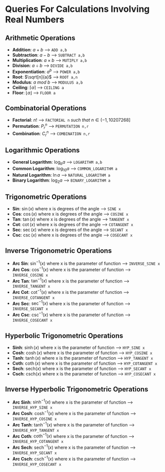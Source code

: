 # Queries For Calculations Involving Real Numbers
## Arithmetic Operations
 - **Addition**: $a+b$ --> `ADD a,b`
 - **Subtraction**: $a-b$ --> `SUBTRACT a,b`
 - **Multiplication**: $a\times b$ --> `MUTIPLY a,b`
 - **Division**: $a÷b$ --> `DIVIDE a,b`
 - **Exponentiation**: $a^b$ --> `POWER a,b`
 - **Root**: $\sqrt[n]{a}$ --> `ROOT a,n`
 - **Modulus**: $a \ mod\ b$ --> `MODULUS a,b`
 - **Ceiling**: $\lceil a \rceil$ --> `CEILING a`
 - **Floor**: $\lfloor a \rfloor$ --> `FLOOR a`
## Combinatorial Operations
 - **Factorial**:   $n!$ --> `FACTORIAL n` *such that* $n\in (-1,10207268]$
 - **Permutation**: $P^n_r$ --> `PERMUTATION n,r`
 - **Combination**: $C^n_r$ --> `COMBINATION n,r`
## Logarithmic Operations
 - **General Logarithm**: $\log_b{a}$ --> `LOGARITHM a,b`
 - **Common Logarithm**: $\log_{10}{a}$ --> `COMMON_LOGARITHM a`
 - **Natural Logarithm**: $\ln{a}$ --> `NATURAL_LOGARITHM a`
 - **Binary Logarithm**: $\log_2{a}$ --> `BINARY_LOGARITHM a`
## Trigonometric Operations
  - **Sin**: $\sin(x)$ where x is degrees of the angle --> `SINE x`
  - **Cos**: $\cos(x)$ where x is degrees of the angle --> `COSINE x`
  - **Tan**: $\tan(x)$ where x is degrees of the angle --> `TANGENT x`
  - **Cot**: $\cot(x)$ where x is degrees of the angle --> `COTANGENT x`
  - **Sec**: $\sec(x)$ where x is degrees of the angle --> `SECANT x`
  - **Csc**: $\csc(x)$ where x is degrees of the angle --> `COSECANT x`
## Inverse Trigonometric Operations
   - **Arc Sin**: $\sin^{-1}(x)$ where x is the parameter of function --> `INVERSE_SINE x`
   - **Arc Cos**: $\cos^{-1}(x)$ where x is the parameter of function --> `INVERSE_COSINE x`
   - **Arc Tan**: $\tan^{-1}(x)$ where x is the parameter of function --> `INVERSE_TANGENT x`
   - **Arc Cot**: $\cot^{-1}(x)$ where x is the parameter of function --> `INVERSE_COTANGENT x`
   - **Arc Sec**: $\sec^{-1}(x)$ where x is the parameter of function --> `INVERSE_SECANT x`
   - **Arc Csc**: $\csc^{-1}(x)$ where x is the parameter of function --> `INVERSE_COSECANT x`
## Hyperbolic Trigonometric Operations
   - **Sinh**: $\sinh(x)$ where x is the parameter of function --> `HYP_SINE x`   
   - **Cosh**: $\cosh(x)$ where x is the parameter of function --> `HYP_COSINE x`   
   - **Tanh**: $\tanh(x)$ where x is the parameter of function --> `HYP_TANGENT x`   
   - **Coth**: $\coth(x)$ where x is the parameter of function --> `HYP_COTANGENT x`   
   - **Sech**: $\text{sech}(x)$ where x is the parameter of function --> `HYP_SECANT x`   
   - **Csch**: $\text{csch}(x)$ where x is the parameter of function --> `HYP_COSECANT x`   
## Inverse Hyperbolic Trigonometric Operations
   - **Arc Sinh**: $\sinh^{-1}(x)$ where x is the parameter of function --> `INVERSE_HYP_SINE x`   
   - **Arc Cosh**: $\cosh^{-1}(x)$ where x is the parameter of function --> `INVERSE_HYP_COSINE x`   
   - **Arc Tanh**: $\tanh^{-1}(x)$ where x is the parameter of function --> `INVERSE_HYP_TANGENT x`   
   - **Arc Coth**: $\coth^{-1}(x)$ where x is the parameter of function --> `INVERSE_HYP_COTANGENT x`   
   - **Arc Sech**: $\text{sech}^{-1}(x)$ where x is the parameter of function --> `INVERSE_HYP_SECANT x`   
   - **Arc Csch**: $\text{csch}^{-1}(x)$ where x is the parameter of function --> `INVERSE_HYP_COSECANT x`   

